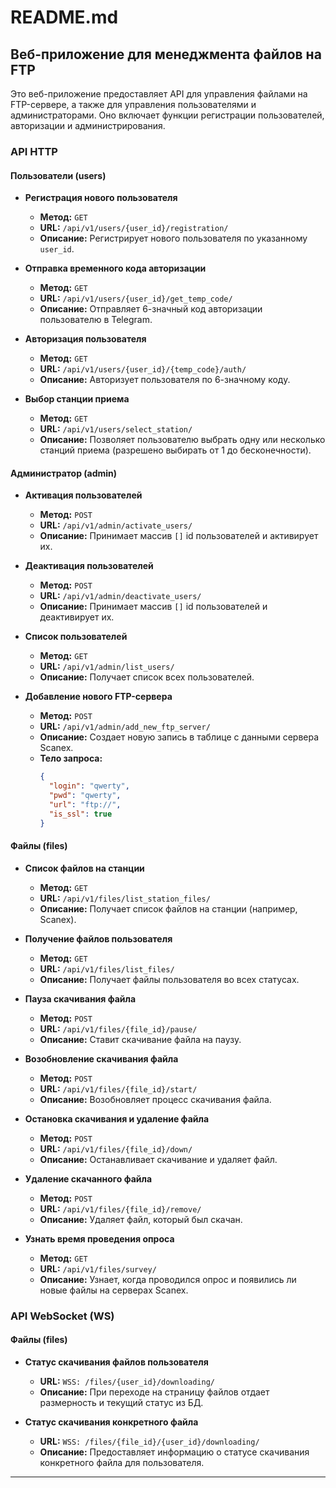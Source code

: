 # README.md

## Веб-приложение для менеджмента файлов на FTP

Это веб-приложение предоставляет API для управления файлами на FTP-сервере, а также для управления пользователями и администраторами. Оно включает функции регистрации пользователей, авторизации и администрирования.

### API HTTP

#### Пользователи (users)

- **Регистрация нового пользователя**
  - **Метод:** `GET`
  - **URL:** `/api/v1/users/{user_id}/registration/`
  - **Описание:** Регистрирует нового пользователя по указанному `user_id`.

- **Отправка временного кода авторизации**
  - **Метод:** `GET`
  - **URL:** `/api/v1/users/{user_id}/get_temp_code/`
  - **Описание:** Отправляет 6-значный код авторизации пользователю в Telegram.

- **Авторизация пользователя**
  - **Метод:** `GET`
  - **URL:** `/api/v1/users/{user_id}/{temp_code}/auth/`
  - **Описание:** Авторизует пользователя по 6-значному коду.

- **Выбор станции приема**
  - **Метод:** `GET`
  - **URL:** `/api/v1/users/select_station/`
  - **Описание:** Позволяет пользователю выбрать одну или несколько станций приема (разрешено выбирать от 1 до бесконечности).

#### Администратор (admin)

- **Активация пользователей**
  - **Метод:** `POST`
  - **URL:** `/api/v1/admin/activate_users/`
  - **Описание:** Принимает массив `[]` id пользователей и активирует их.

- **Деактивация пользователей**
  - **Метод:** `POST`
  - **URL:** `/api/v1/admin/deactivate_users/`
  - **Описание:** Принимает массив `[]` id пользователей и деактивирует их.

- **Список пользователей**
  - **Метод:** `GET`
  - **URL:** `/api/v1/admin/list_users/`
  - **Описание:** Получает список всех пользователей.

- **Добавление нового FTP-сервера**
  - **Метод:** `POST`
  - **URL:** `/api/v1/admin/add_new_ftp_server/`
  - **Описание:** Создает новую запись в таблице с данными сервера Scanex.
  - **Тело запроса:** 
    ```json
    {
      "login": "qwerty",
      "pwd": "qwerty",
      "url": "ftp://",
      "is_ssl": true
    }
    ```

#### Файлы (files)

- **Список файлов на станции**
  - **Метод:** `GET`
  - **URL:** `/api/v1/files/list_station_files/`
  - **Описание:** Получает список файлов на станции (например, Scanex).

- **Получение файлов пользователя**
  - **Метод:** `GET`
  - **URL:** `/api/v1/files/list_files/`
  - **Описание:** Получает файлы пользователя во всех статусах.

- **Пауза скачивания файла**
  - **Метод:** `POST`
  - **URL:** `/api/v1/files/{file_id}/pause/`
  - **Описание:** Ставит скачивание файла на паузу.

- **Возобновление скачивания файла**
  - **Метод:** `POST`
  - **URL:** `/api/v1/files/{file_id}/start/`
  - **Описание:** Возобновляет процесс скачивания файла.

- **Остановка скачивания и удаление файла**
  - **Метод:** `POST`
  - **URL:** `/api/v1/files/{file_id}/down/`
  - **Описание:** Останавливает скачивание и удаляет файл.

- **Удаление скачанного файла**
  - **Метод:** `POST`
  - **URL:** `/api/v1/files/{file_id}/remove/`
  - **Описание:** Удаляет файл, который был скачан.

- **Узнать время проведения опроса**
  - **Метод:** `GET`
  - **URL:** `/api/v1/files/survey/`
  - **Описание:** Узнает, когда проводился опрос и появились ли новые файлы на серверах Scanex.

### API WebSocket (WS)

#### Файлы (files)

- **Статус скачивания файлов пользователя**
  - **URL:** `WSS: /files/{user_id}/downloading/`
  - **Описание:** При переходе на страницу файлов отдает размерность и текущий статус из БД.

- **Статус скачивания конкретного файла**
  - **URL:** `WSS: /files/{file_id}/{user_id}/downloading/`
  - **Описание:** Предоставляет информацию о статусе скачивания конкретного файла для пользователя.

---

